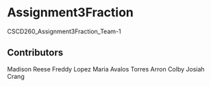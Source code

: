 # Assignment3Fraction
CSCD260_Assignment3Fraction_Team-1
## Contributors
Madison Reese
Freddy Lopez
Maria Avalos Torres
Arron Colby
Josiah Crang
